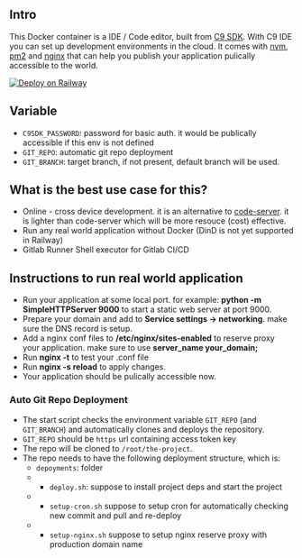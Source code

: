 ## Intro

This Docker container is a IDE / Code editor, built from [C9 SDK](https://github.com/c9/core). With C9 IDE you can set up development environments in the cloud. It comes with [nvm](https://nvm.sh/), [pm2](https://pm2.keymetrics.io/) and [nginx](https://www.nginx.com/) that can help you publish your application pulically accessible to the world.

[![Deploy on Railway](https://railway.app/button.svg)](https://railway.app/template/EjubUu?referralCode=kmHOLH)

## Variable

- `C9SDK_PASSWORD`: password for basic auth. it would be publically accessible if this env is not defined
- `GIT_REPO`: automatic git repo deployment
- `GIT_BRANCH`: target branch, if not present, default branch will be used.

## What is the best use case for this?

- Online - cross device development. it is an alternative to [code-server](https://github.com/coder/code-server). it is lighter than code-server which will be more resouce (cost) effective.
- Run any real world application without Docker (DinD is not yet supported in Railway)
- Gitlab Runner Shell executor for Gitlab CI/CD 

## Instructions to run real world application

- Run your application at some local port. for example: __python -m SimpleHTTPServer 9000__ to start a static web server at port 9000.
- Prepare your domain and add to __Service settings -> networking__. make sure the DNS record is setup.
- Add a nginx conf files to __/etc/nginx/sites-enabled__ to reserve proxy your application. make sure to use __server_name your_domain;__
- Run __nginx -t__ to test your .conf file
- Run __nginx -s reload__ to apply changes.
- Your application should be pulically accessible now.

### Auto Git Repo Deployment
- The start script checks the environment variable `GIT_REPO` (and `GIT_BRANCH`) and automatically clones and deploys the repository.
- `GIT_REPO` should be `https` url containing access token key
- The repo will be cloned to `/root/the-project`.
- The repo needs to have the following deployment structure, which is: 
    - `depoyments`: folder
    - - `deploy.sh`: suppose to install project deps and start the project
    - - `setup-cron.sh` suppose to setup cron for automatically checking new commit and pull and re-deploy
    - - `setup-nginx.sh` suppose to setup nginx reserve proxy with production domain name

